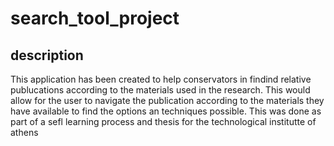 # search_tool_project

## description

This application has been created to help conservators in findind relative publucations according to the materials used in the research.
This would allow for the user to navigate the publication according to the materials they have available to find the options an techniques possible.
This was done as part of a sefl learning process and thesis for the technological institutte of athens 
